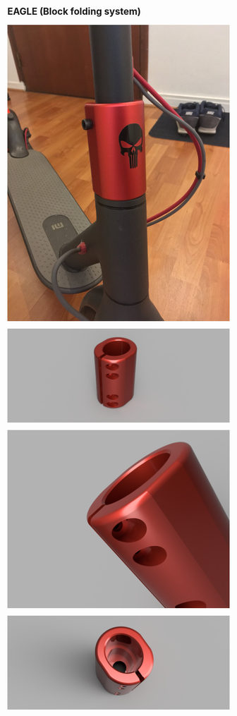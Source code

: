 ## EAGLE (Block folding system)

![Eagle](../../images/Eagle/04.jpeg)

![Eagle](../../images/Eagle/00.png)

![Eagle](../../images/Eagle/01.png)

![Eagle](../../images/Eagle/03.png)
